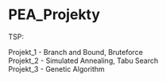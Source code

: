 # PEA_Projekty

TSP:<br />

Projekt_1 - Branch and Bound, Bruteforce <br />
Projekt_2 - Simulated Annealing, Tabu Search <br />
Projekt_3 - Genetic Algorithm <br />
